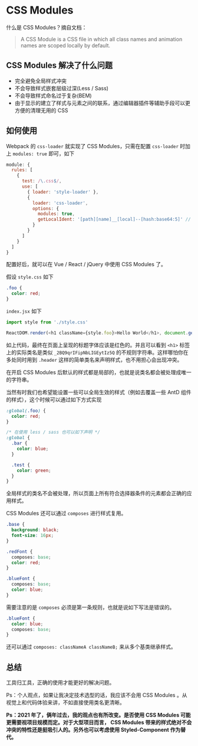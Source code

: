 # CSS Modules
什么是 CSS Modules？摘自文档：
> A CSS Module is a CSS file in which all class names and animation names are scoped locally by default.

## CSS Modules 解决了什么问题
* 完全避免全局样式冲突
* 不会导致样式嵌套层级过深(Less / Sass)
* 不会导致样式命名过于复杂(BEM)
* 由于显示的建立了样式与元素之间的联系，通过编辑器插件等辅助手段可以更方便的清理无用的 CSS

## 如何使用
Webpack 的 `css-loader` 就实现了 CSS Modules，只需在配置 `css-loader` 时加上 `modules: true` 即可，如下
```js
module: {
  rules: [
    {
      test: /\.css$/,
      use: [
        { loader: 'style-loader' },
        {
          loader: 'css-loader',
          options: {
            modules: true,
            getLocalIdent: '[path][name]__[local]--[hash:base64:5]' // 这样最后生成的类名会提供更多信息 方便 Debug   
          }
        }
      ]
    }
  ]
}
```
配置好后，就可以在 Vue / React / jQuery 中使用 CSS Modules 了。  

假设 `style.css` 如下 
```css
.foo {
  color: red;
}
```
`index.jsx` 如下
```js
import style from './style.css'

ReactDOM.render(<h1 className={style.foo}>Hello World</h1>, document.getElementById('#app'))
```
如上代码，最终在页面上呈现的标题字体应该是红色的。并且可以看到 `<h1>` 标签上的实际类名是类似 `_2BQ9qrIFipNbLIGEytIz5Q` 的不规则字符串。这样哪怕你在多处同时用到 `.header` 这样的简单类名来声明样式，也不用担心会出现冲突。

在开启 CSS Modules 后默认的样式都是局部的，也就是说类名都会被处理成唯一的字符串。  

当然有时我们也希望能设置一些可以全局生效的样式（例如去覆盖一些 AntD 组件的样式），这个时候可以通过如下方式实现
```css
:global(.foo) {
  color: red;
}

/* 在使用 less / sass 也可以如下声明 */
:global {
  .bar {
    color: blue;
  }

  .test {
    color: green;
  }
}
```
全局样式的类名不会被处理，所以页面上所有符合选择器条件的元素都会正确的应用样式。  

CSS Modules 还可以通过 `composes` 进行样式复用。
```css
.base {
  background: black;
  font-size: 16px;
}

.redFont {
  composes: base;
  color: red;
}

.blueFont {
  composes: base;
  color: blue;
}
```
需要注意的是 `composes` 必须是第一条规则，也就是说如下写法是错误的。
```css
.blueFont {
  color: blue;
  composes: base;
}
```
还可以通过 `composes: classNameA classNameB;` 来从多个基类继承样式。

## 总结
工具归工具，正确的使用才能更好的解决问题。  

Ps：个人观点，如果让我决定技术选型的话，我应该不会用 CSS Modules 。从视觉上和代码体验来讲，不如直接使用类名更清晰。  

**Ps：2021 年了，俩年过去，我的观点也有所改变。是否使用 CSS Modules 可能更需要视项目规模而定。对于大型项目而言，
CSS Modules 带来的样式绝对不会冲突的特性还是挺吸引人的。另外也可以考虑使用 Styled-Component 作为替代。**